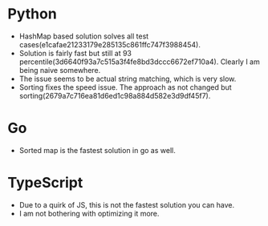# Python

- HashMap based solution solves all test cases(e1cafae21233179e285135c861ffc747f3988454).
- Solution is fairly fast but still at 93 percentile(3d6640f93a7c515a3f4fe8bd3dccc6672ef710a4). Clearly I am being naive somewhere.
- The issue seems to be actual string matching, which is very slow.
- Sorting fixes the speed issue. The approach as not changed but sorting(2679a7c716ea81d6ed1c98a884d582e3d9df45f7).


# Go

- Sorted map is the fastest solution in go as well.

# TypeScript

- Due to a quirk of JS, this is not the fastest solution you can have.
- I am not bothering with optimizing it more.